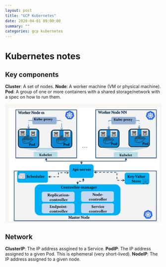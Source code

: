```yaml
---
layout: post
title: "GCP Kubernetes"
date: 2020-04-01 09:00:00
summary: ""
categories: gcp kubernetes
---
```


# Kubernetes notes

## Key components
**Cluster**: A set of nodes.
**Node**: A worker machine (VM or physical machine).
**Pod**: A group of one or more containers with a shared storage/network with a spec on how to run them.

![How Kubernetes works with Cloud Providers](../images/cluster-architecture.png)

## Network
**ClusterIP**: The IP address assgined to a Service.
**PodIP**: The IP address assigned to a given Pod. This is ephemeral (very short-lived).
**NodeIP**: The IP address assigned to a given node.